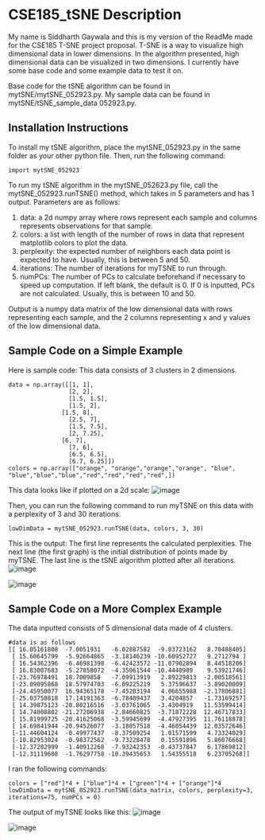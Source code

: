# CSE185_tSNE Description
My name is Siddharth Gaywala and this is my version of the ReadMe made for the CSE185 T-SNE project proposal. T-SNE is a way to visualize high dimensional data in lower dimensions. In the algorithm presented, high dimensional data can be visualized in two dimensions. I currently have some base code and some example data to test it on.

Base code for the tSNE algorithm can be found in mytSNE/mytSNE_052923.py. My sample data can be found in mytSNE/tSNE_sample_data 052923.py.

## Installation Instructions
To install my tSNE algorithm, place the mytSNE_052923.py in the same folder as your other python file. Then, run the following command:
```
import mytSNE_052923
```

To run my tSNE algorithm in the mytSNE_052623.py file, call the mytSNE_052923.runTSNE() method, which takes in 5 parameters and has 1 output.
Parameters are as follows:
1. data: a 2d numpy array where rows represent each sample and columns represents observations for that sample.
2. colors: a list with length of the number of rows in data that represent matplotlib colors to plot the data.
3. perplexity: the expected number of neighbors each data point is expected to have. Usually, this is between 5 and 50.
4. iterations: The number of iterations for myTSNE to run through. 
5. numPCs: The number of PCs to calculate beforehand if necessary to speed up computation. If left blank, the default is 0. If 0 is inputted, PCs are not calculated. Usually, this is between 10 and 50.

Output is a numpy data matrix of the low dimensional data with rows representing each sample, and the 2 columns representing x and y values of the low dimensional data.

## Sample Code on a Simple Example
Here is sample code:
This data consists of 3 clusters in 2 dimensions.
```
data = np.array([[1, 1],
                 [2, 2],
                 [1.5, 1.5],
                 [1.5, 2],
               [1.5, 8],
                 [2.5, 7],
                 [1.5, 7.5],
                 [2, 7.25],
               [6, 7],
                 [7, 6],
                 [6.5, 6.5],
                 [6.7, 6.25]])
colors = np.array(["orange", "orange","orange","orange", "blue", "blue","blue","blue","red","red","red","red",])
```

This data looks like if plotted on a 2d scale:
![image](https://github.com/Siddharth-Gaywala/CSE185_tSNE/assets/38893705/5c31c69a-d129-4b67-9183-9758c0923bb4)

Then, you can run the following command to run myTSNE on this data with a perplexity of 3 and 30 iterations.
```
lowDimData = mytSNE_052923.runTSNE(data, colors, 3, 30)
```
This is the output:
The first line represents the calculated perplexities. The next line (the first graph) is the initial distribution of points made by myTSNE. The last line is the tSNE algorithm plotted after all iterations.
![image](https://github.com/Siddharth-Gaywala/CSE185_tSNE/assets/38893705/03d2cfbc-02eb-4249-8eaf-0e21cc6441ea)

![image](https://github.com/Siddharth-Gaywala/CSE185_tSNE/assets/38893705/d74e1fd0-f894-447d-b542-201d355dbd64)

## Sample Code on a More Complex Example

The data inputted consists of 5 dimensional data made of 4 clusters.
```
#data is as follows
[[ 16.05161808  -7.0051931   -6.02887582  -9.03723162   8.70488405]
 [ 15.60645799  -5.92664865  -3.18146239 -10.60952727   9.2712794 ]
 [ 16.54362396  -6.46981398  -6.42423572 -11.07902894   8.44518206]
 [ 16.83007683  -5.27858072  -4.35061544 -10.4440989    9.53921746]
 [-23.76978491  18.7009858   -7.09913919   2.89229813  -2.00518561]
 [-23.09095868  18.57974703  -6.09225219   5.37596637  -3.89020009]
 [-24.45950077  16.94365178  -7.45203194   4.06655988  -2.17806881]
 [-25.03758818  17.14191363  -6.78409437   3.4204857   -1.73169257]
 [ 14.39875123 -20.80216516  -3.03761065  -3.4304919   11.53599414]
 [ 14.74008802 -21.27206938  -2.84660825  -3.71872228  12.46717833]
 [ 15.81999725 -20.41625068  -3.59945699  -4.47927395  11.76118878]
 [ 14.69841944 -20.94526077  -3.18057518  -4.46054439  12.03572646]
 [-11.44604124  -0.49977437  -8.37509254   1.01571599   4.73324029]
 [-10.82953024  -0.98372562  -9.73228478   0.15591896   5.86076668]
 [-12.37202999  -1.40912268  -7.93242353  -0.43737847   6.17869812]
 [-12.31119608  -1.76297758 -10.39435653   1.54355518   6.23705268]]
```

I ran the following commands:
```
colors = ["red"]*4 + ["blue"]*4 + ["green"]*4 + ["orange"]*4
lowDimData = mytSNE_052923.runTSNE(data_matrix, colors, perplexity=3, iterations=75, numPCs = 0)
```

The output of myTSNE looks like this:
![image](https://github.com/Siddharth-Gaywala/CSE185_tSNE/assets/38893705/4f4a1649-1b47-45e7-ba48-e47cb2c6f9c3)

![image](https://github.com/Siddharth-Gaywala/CSE185_tSNE/assets/38893705/70341260-26a5-4b22-9b3d-158d8e175a2e)


